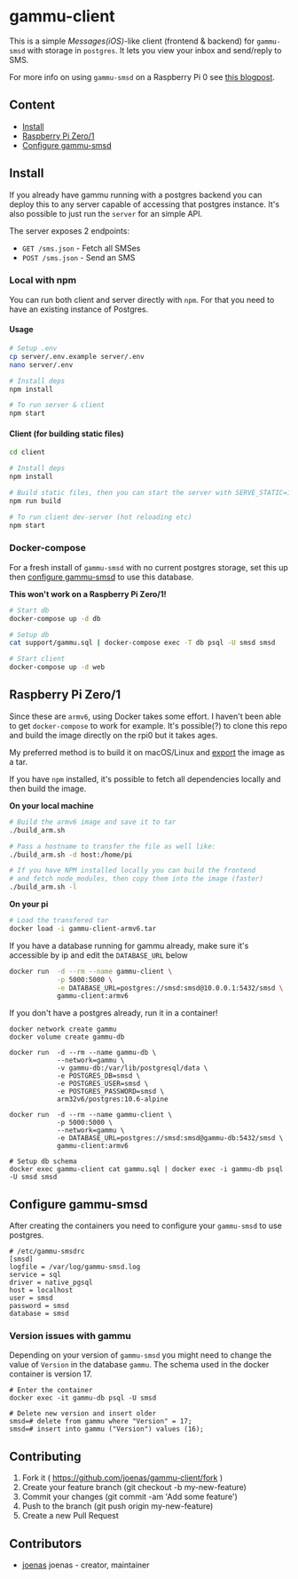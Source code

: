 # gammu-client

This is a simple _Messages(iOS)_-like client (frontend & backend) for `gammu-smsd` with storage in `postgres`. It lets you view your inbox and send/reply to SMS.

For more info on using `gammu-smsd` on a Raspberry Pi 0 see [this blogpost](https://jonnev.se/raspberry-pi-zero-as-sms-gateway/).

## Content

- [Install](#install)
- [Raspberry Pi Zero/1](#raspberry-pi-zero1)
- [Configure gammu-smsd](#configure-gammu-smsd)

## Install

If you already have gammu running with a postgres backend you can deploy this to any server capable of accessing that postgres instance.
It's also possible to just run the `server` for an simple API.

The server exposes 2 endpoints:
- `GET /sms.json` - Fetch all SMSes
- `POST /sms.json` - Send an SMS


### Local with npm

You can run both client and server directly with `npm`. For that you need to have an existing instance of Postgres.

#### Usage

```bash
# Setup .env
cp server/.env.example server/.env
nano server/.env

# Install deps
npm install

# To run server & client
npm start
```

#### Client (for building static files)

```bash
cd client

# Install deps
npm install

# Build static files, then you can start the server with SERVE_STATIC=1
npm run build

# To run client dev-server (hot reloading etc)
npm start
```

### Docker-compose

For a fresh install of `gammu-smsd` with no current postgres storage, set this up then [configure gammu-smsd](#configure-gammu-smsd) to use this database.

**This won't work on a Raspberry Pi Zero/1!**

```bash
# Start db
docker-compose up -d db

# Setup db
cat support/gammu.sql | docker-compose exec -T db psql -U smsd smsd

# Start client
docker-compose up -d web
```

## Raspberry Pi Zero/1

Since these are `armv6`, using Docker takes some effort. I haven't been able to get `docker-compose` to work for example.
It's possible(?) to clone this repo and build the image directly on the rpi0 but it takes ages.

My preferred method is to build it on macOS/Linux and [export](https://stackoverflow.com/a/23938978) the image as a tar.

If you have `npm` installed, it's possible to fetch all dependencies locally and then build the image.

**On your local machine**
```bash
# Build the armv6 image and save it to tar
./build_arm.sh

# Pass a hostname to transfer the file as well like:
./build_arm.sh -d host:/home/pi

# If you have NPM installed locally you can build the frontend
# and fetch node_modules, then copy them into the image (faster)
./build_arm.sh -l
```

**On your pi**
```bash
# Load the transfered tar
docker load -i gammu-client-armv6.tar
```

If you have a database running for gammu already, make sure it's accessible by ip and edit the `DATABASE_URL` below

```bash
docker run  -d --rm --name gammu-client \
            -p 5000:5000 \
            -e DATABASE_URL=postgres://smsd:smsd@10.0.0.1:5432/smsd \
            gammu-client:armv6
```

If you don't have a postgres already, run it in a container!

```
docker network create gammu
docker volume create gammu-db

docker run  -d --rm --name gammu-db \
            --network=gammu \
            -v gammu-db:/var/lib/postgresql/data \
            -e POSTGRES_DB=smsd \
            -e POSTGRES_USER=smsd \
            -e POSTGRES_PASSWORD=smsd \
            arm32v6/postgres:10.6-alpine

docker run  -d --rm --name gammu-client \
            -p 5000:5000 \
            --network=gammu \
            -e DATABASE_URL=postgres://smsd:smsd@gammu-db:5432/smsd \
            gammu-client:armv6

# Setup db schema
docker exec gammu-client cat gammu.sql | docker exec -i gammu-db psql -U smsd smsd
```

## Configure gammu-smsd

After creating the containers you need to configure your `gammu-smsd` to use postgres.

```
# /etc/gammu-smsdrc
[smsd]
logfile = /var/log/gammu-smsd.log
service = sql
driver = native_pgsql
host = localhost
user = smsd
password = smsd
database = smsd
```

### Version issues with gammu

Depending on your version of `gammu-smsd` you might need to change the value of `Version` in the database `gammu`.
The schema used in the docker container is version 17.

```
# Enter the container
docker exec -it gammu-db psql -U smsd

# Delete new version and insert older
smsd=# delete from gammu where "Version" = 17;
smsd=# insert into gammu ("Version") values (16);
```


## Contributing

1. Fork it ( https://github.com/joenas/gammu-client/fork )
2. Create your feature branch (git checkout -b my-new-feature)
3. Commit your changes (git commit -am 'Add some feature')
4. Push to the branch (git push origin my-new-feature)
5. Create a new Pull Request

## Contributors

- [joenas](https://github.com/joenas) joenas - creator, maintainer

